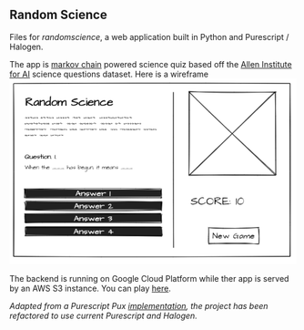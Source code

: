 ## Random Science

Files for *randomscience*, a web application built in Python and Purescript / Halogen. 

The app is [markov chain](https://setosa.io/ev/markov-chains/) powered science quiz based off the [Allen Institute for AI](https://allenai.org/data?o=21) science questions dataset.
Here is a wireframe
![science quiz](https://raw.githubusercontent.com/p2327/randomscience/master/wireframe.png)


The backend is running on Google Cloud Platform while ther app is served by an AWS S3 instance. 
You can play [here](http://reandomsience.s3-website.eu-west-3.amazonaws.com/).


*Adapted from a Purescript Pux [implementation](https://github.com/joelgrus/science-questions), the project has been refactored to use current Purescript and Halogen.*

